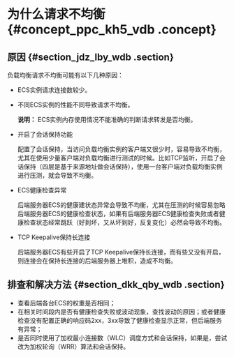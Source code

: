 # 为什么请求不均衡 {#concept_ppc_kh5_vdb .concept}

## 原因 {#section_jdz_lby_wdb .section}

负载均衡请求不均衡可能有以下几种原因：

-   ECS实例请求连接数较少。
-   不同ECS实例的性能不同导致请求不均衡。

    **说明：** ECS实例内存使用情况不能准确的判断请求转发是否均衡。

-   开启了会话保持功能

    配置了会话保持，当访问负载均衡实例的客户端又很少时，容易导致不均衡，尤其在使用少量客户端对负载均衡进行测试的时候。比如TCP监听，开启了会话保持（四层是基于来源地址做会话保持），使用一台客户端对负载均衡实例进行压测，就会导致不均衡。

-   ECS健康检查异常

    后端服务器ECS的健康建状态异常会导致不均衡，尤其在压测的时候容易忽略后端服务器ECS的健康检查状态，如果有后端服务器ECS健康检查失败或者健康检查状态经常跳跃（好到坏，又从坏到好，反复变化）必然会导致不均衡。

-   TCP Keepalive保持长连接

    后端服务器ECS有些开启了TCP Keepalive保持长连接，而有些又没有开启，则连接会在保持长连接的后端服务器上堆积，造成不均衡。


## 排查和解决方法 {#section_dkk_qby_wdb .section}

-   查看后端各台ECS的权重是否相同；
-   在相关时间段内是否有健康检查失败或波动现象，查找波动的原因；或者健康检查没有配置正确的响应码2xx，3xx导致了健康检查显示正常，但后端服务有异常；
-   是否同时使用了加权最小连接数（WLC）调度方式和会话保持，如果是，尝试改为加权轮询（WRR）算法和会话保持。

